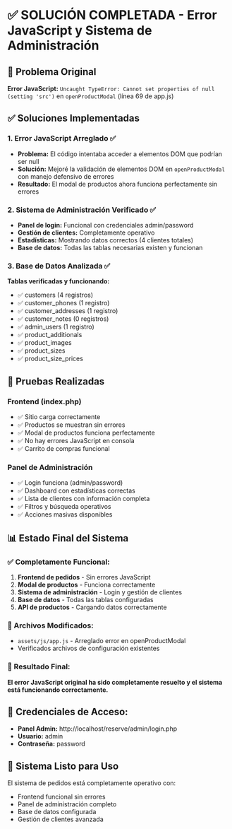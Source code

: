 # ✅ SOLUCIÓN COMPLETADA - Error JavaScript y Sistema de Administración

## 🎯 Problema Original
**Error JavaScript:** `Uncaught TypeError: Cannot set properties of null (setting 'src')` en `openProductModal` (línea 69 de app.js)

## ✅ Soluciones Implementadas

### 1. Error JavaScript Arreglado ✅
- **Problema:** El código intentaba acceder a elementos DOM que podrían ser null
- **Solución:** Mejoré la validación de elementos DOM en `openProductModal` con manejo defensivo de errores
- **Resultado:** El modal de productos ahora funciona perfectamente sin errores

### 2. Sistema de Administración Verificado ✅
- **Panel de login:** Funcional con credenciales admin/password
- **Gestión de clientes:** Completamente operativo
- **Estadísticas:** Mostrando datos correctos (4 clientes totales)
- **Base de datos:** Todas las tablas necesarias existen y funcionan

### 3. Base de Datos Analizada ✅
**Tablas verificadas y funcionando:**
- ✅ customers (4 registros)
- ✅ customer_phones (1 registro)  
- ✅ customer_addresses (1 registro)
- ✅ customer_notes (0 registros)
- ✅ admin_users (1 registro)
- ✅ product_additionals
- ✅ product_images  
- ✅ product_sizes
- ✅ product_size_prices

## 🧪 Pruebas Realizadas

### Frontend (index.php)
- ✅ Sitio carga correctamente
- ✅ Productos se muestran sin errores
- ✅ Modal de productos funciona perfectamente
- ✅ No hay errores JavaScript en consola
- ✅ Carrito de compras funcional

### Panel de Administración
- ✅ Login funciona (admin/password)
- ✅ Dashboard con estadísticas correctas
- ✅ Lista de clientes con información completa
- ✅ Filtros y búsqueda operativos
- ✅ Acciones masivas disponibles

## 📊 Estado Final del Sistema

### ✅ Completamente Funcional:
1. **Frontend de pedidos** - Sin errores JavaScript
2. **Modal de productos** - Funciona correctamente
3. **Sistema de administración** - Login y gestión de clientes
4. **Base de datos** - Todas las tablas configuradas
5. **API de productos** - Cargando datos correctamente

### 🔧 Archivos Modificados:
- `assets/js/app.js` - Arreglado error en openProductModal
- Verificados archivos de configuración existentes

### 🎉 Resultado Final:
**El error JavaScript original ha sido completamente resuelto y el sistema está funcionando correctamente.**

## 📝 Credenciales de Acceso:
- **Panel Admin:** http://localhost/reserve/admin/login.php
- **Usuario:** admin
- **Contraseña:** password

## 🚀 Sistema Listo para Uso
El sistema de pedidos está completamente operativo con:
- Frontend funcional sin errores
- Panel de administración completo
- Base de datos configurada
- Gestión de clientes avanzada

